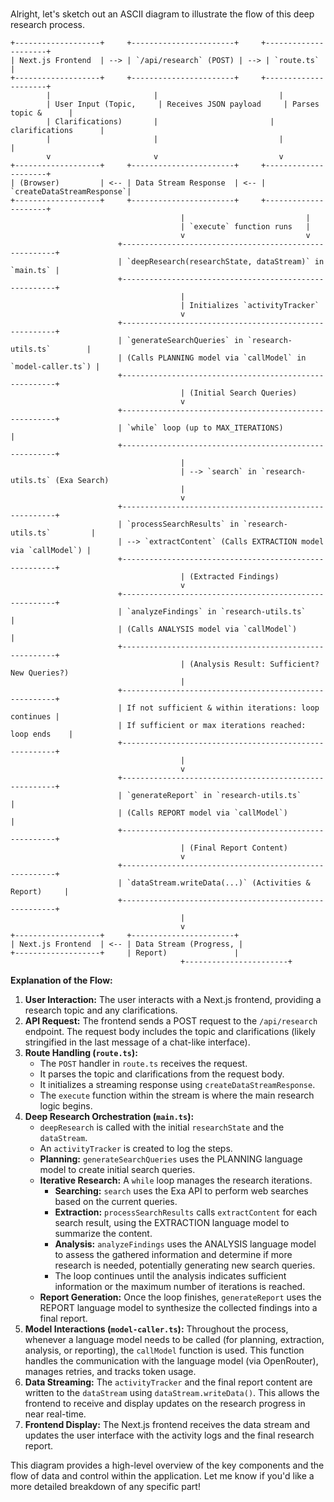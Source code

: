 #

Alright, let's sketch out an ASCII diagram to illustrate the flow of this deep research process.

```
+-------------------+     +-----------------------+     +---------------------+
| Next.js Frontend  | --> | `/api/research` (POST) | --> | `route.ts`          |
+-------------------+     +-----------------------+     +---------------------+
        |                       |                           |
        | User Input (Topic,     | Receives JSON payload     | Parses topic &      |
        | Clarifications)       |                         | clarifications      |
        |                       |                           |                     |
        v                       v                           v
+-------------------+     +-----------------------+     +---------------------+
| (Browser)         | <-- | Data Stream Response  | <-- | `createDataStreamResponse`|
+-------------------+     +-----------------------+     +---------------------+
                                      |                           |
                                      | `execute` function runs   |
                                      v                           v
                        +-------------------------------------------------------+
                        | `deepResearch(researchState, dataStream)` in `main.ts` |
                        +-------------------------------------------------------+
                                      |
                                      | Initializes `activityTracker`
                                      v
                        +-------------------------------------------------------+
                        | `generateSearchQueries` in `research-utils.ts`        |
                        | (Calls PLANNING model via `callModel` in `model-caller.ts`) |
                        +-------------------------------------------------------+
                                      | (Initial Search Queries)
                                      v
                        +-------------------------------------------------------+
                        | `while` loop (up to MAX_ITERATIONS)                   |
                        +-------------------------------------------------------+
                                      |
                                      | --> `search` in `research-utils.ts` (Exa Search)
                                      |
                                      v
                        +-------------------------------------------------------+
                        | `processSearchResults` in `research-utils.ts`         |
                        | --> `extractContent` (Calls EXTRACTION model via `callModel`) |
                        +-------------------------------------------------------+
                                      | (Extracted Findings)
                                      v
                        +-------------------------------------------------------+
                        | `analyzeFindings` in `research-utils.ts`             |
                        | (Calls ANALYSIS model via `callModel`)                |
                        +-------------------------------------------------------+
                                      | (Analysis Result: Sufficient? New Queries?)
                                      |
                        +-------------------------------------------------------+
                        | If not sufficient & within iterations: loop continues |
                        | If sufficient or max iterations reached: loop ends    |
                        +-------------------------------------------------------+
                                      |
                                      v
                        +-------------------------------------------------------+
                        | `generateReport` in `research-utils.ts`              |
                        | (Calls REPORT model via `callModel`)                  |
                        +-------------------------------------------------------+
                                      | (Final Report Content)
                                      v
                        +-------------------------------------------------------+
                        | `dataStream.writeData(...)` (Activities & Report)     |
                        +-------------------------------------------------------+
                                      |
                                      v
+-------------------+     +-----------------------+
| Next.js Frontend  | <-- | Data Stream (Progress, |
+-------------------+     | Report)               |
                                      +-----------------------+
```

**Explanation of the Flow:**

1. **User Interaction:** The user interacts with a Next.js frontend, providing a research topic and any clarifications.
2. **API Request:** The frontend sends a POST request to the `/api/research` endpoint. The request body includes the topic and clarifications (likely stringified in the last message of a chat-like interface).
3. **Route Handling (`route.ts`):**
    * The `POST` handler in `route.ts` receives the request.
    * It parses the topic and clarifications from the request body.
    * It initializes a streaming response using `createDataStreamResponse`.
    * The `execute` function within the stream is where the main research logic begins.
4. **Deep Research Orchestration (`main.ts`):**
    * `deepResearch` is called with the initial `researchState` and the `dataStream`.
    * An `activityTracker` is created to log the steps.
    * **Planning:** `generateSearchQueries` uses the PLANNING language model to create initial search queries.
    * **Iterative Research:** A `while` loop manages the research iterations.
        * **Searching:** `search` uses the Exa API to perform web searches based on the current queries.
        * **Extraction:** `processSearchResults` calls `extractContent` for each search result, using the EXTRACTION language model to summarize the content.
        * **Analysis:** `analyzeFindings` uses the ANALYSIS language model to assess the gathered information and determine if more research is needed, potentially generating new search queries.
        * The loop continues until the analysis indicates sufficient information or the maximum number of iterations is reached.
    * **Report Generation:** Once the loop finishes, `generateReport` uses the REPORT language model to synthesize the collected findings into a final report.
5. **Model Interactions (`model-caller.ts`):** Throughout the process, whenever a language model needs to be called (for planning, extraction, analysis, or reporting), the `callModel` function is used. This function handles the communication with the language model (via OpenRouter), manages retries, and tracks token usage.
6. **Data Streaming:** The `activityTracker` and the final report content are written to the `dataStream` using `dataStream.writeData()`. This allows the frontend to receive and display updates on the research progress in near real-time.
7. **Frontend Display:** The Next.js frontend receives the data stream and updates the user interface with the activity logs and the final research report.

This diagram provides a high-level overview of the key components and the flow of data and control within the application. Let me know if you'd like a more detailed breakdown of any specific part!
